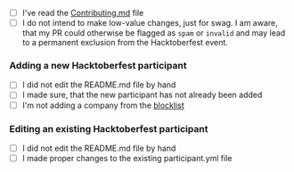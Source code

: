 - [ ] I've read the [Contributing.md](../CONTRIBUTING.md) file
- [ ] I do not intend to make low-value changes, just for swag. I am aware, that my PR could otherwise be flagged as `spam` or `invalid` and may lead to a permanent exclusion from the Hacktoberfest event.

### Adding a new Hacktoberfest participant

- [ ] I did not edit the README.md file by hand
- [ ] I made sure, that the new participant has not already been added
- [ ] I'm not adding a company from the [blocklist](../.gitignore)

### Editing an existing Hacktoberfest participant

- [ ] I did not edit the README.md file by hand
- [ ] I made proper changes to the existing participant.yml file

